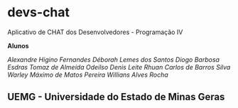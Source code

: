 # devs-chat
Aplicativo de CHAT dos Desenvolvedores - Programação IV

**Alunos**

*Alexandre Higino Fernandes*
*Déborah Lemes dos Santos*
*Diogo Barbosa*
*Esdras Tomaz de Almeida*
*Odeilso Denis Leite*
*Rhuan Carlos de Barros Silva*
*Warley Máximo de Matos Pereira*
*Willians Alves Rocha*

## UEMG - Universidade do Estado de Minas Geras